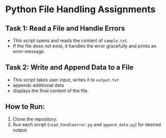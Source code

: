 # Python File Handling Assignments

## Task 1: Read a File and Handle Errors
- This script opens and reads the content of `sample.txt`.
- If the file does not exist, it handles the error gracefully and prints an error message.

## Task 2: Write and Append Data to a File
- This script takes user input, writes it to `output.txt`
-  appends additional data
-   displays the final content of the file.

## How to Run:
1. Clone the repository.
2. Run each script (`read_handleerror.py` and `append_data.py`) for desired output.
